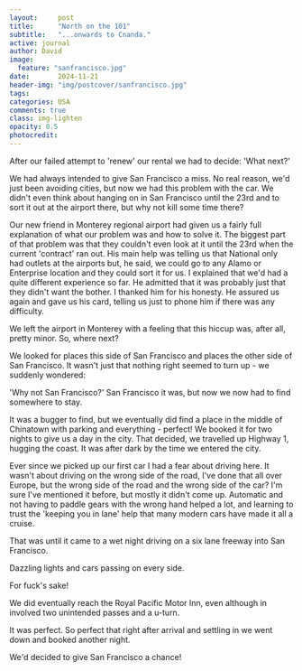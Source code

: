 ```yaml
---
layout:     post
title:      "North on the 101"
subtitle:   "...onwards to Cnanda."
active: journal
author: David
image:
  feature: "sanfrancisco.jpg"
date:       2024-11-21
header-img: "img/postcover/sanfrancisco.jpg"
tags: 
categories: USA
comments: true
class: img-lighten 
opacity: 0.5
photocredit:
---
```


After our failed attempt to 'renew' our rental we had to decide: 'What next?'

We had always intended to give San Francisco a miss. No real reason, we'd just been avoiding cities, but now we had this problem with the car. We didn't even think about hanging on in San Francisco until the 23rd and to sort it out at the airport there, but why not kill some time there?

Our new friend in Monterey regional airport had given us a fairly full explanation of what our problem was and how to solve it. The biggest part of that problem was that they couldn't even look at it until the 23rd when the current 'contract' ran out. His main help was telling us that National only had outlets at the airports but, he said, we could go to any Alamo or Enterprise location and they could sort it for us. I explained that we'd had a quite different experience so far. He admitted that it was probably just that they didn't want the bother. I thanked him for his honesty. He assured us again and gave us his card, telling us just to phone him if there was any difficulty.

We left the airport in Monterey with a feeling that this hiccup was, after all, pretty minor. So, where next?

We looked for places this side of San Francisco and places the other side of San Francisco. It wasn't just that nothing right seemed to turn up - we suddenly wondered:

'Why not San Francisco?' San Francisco it was, but now we now had to find somewhere to stay. 

It was a bugger to find, but we eventually did find a place in the middle of Chinatown with parking and everything - perfect! We booked it for two nights to give us a day in the city. That decided, we travelled up Highway 1, hugging the coast. It was after dark by the time we entered the city. 

Ever since we picked up our first car I had a fear about driving here. It wasn't about  driving on the wrong side of the road, I've done that all over Europe, but the wrong side of the road and the wrong side of the car? I'm sure I've mentioned it before, but mostly it didn't come up. Automatic and not having to paddle gears with the wrong hand helped a lot, and learning to trust the 'keeping you in lane' help that many modern cars have made it all a cruise. 

That was until it came to a wet night driving on a six lane freeway into San Francisco. 

Dazzling lights and cars passing on every side.

For fuck's sake!

We did eventually reach the Royal Pacific Motor Inn, even although in involved two unintended passes and a u-turn. 

It was perfect. So perfect that right after arrival and settling in we went down and booked another night.

We'd decided to give San Francisco a chance!










